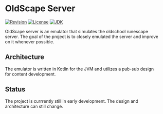 # OldScape Server
[![Revision](https://img.shields.io/badge/revision-189-blueviolet)](https://oldschool.runescape.wiki/w/Update:Chambers_of_Xeric_Improvements)
[![License](https://img.shields.io/badge/license-APGL--3.0-orange)](https://github.com/guthix/OldScape/blob/master/server/LICENSE)
[![JDK](https://img.shields.io/badge/JDK-11%2B-blue)](https://openjdk.java.net/projects/jdk/11/)


OldScape server is an emulator that simulates the oldschool runescape server. The goal of the project is to closely 
emulated the server and improve on it whenever possible.

## Architecture
The emulator is written in Kotlin for the JVM and utilizes a pub-sub design for content development.

## Status
The project is currrently still in early development. The design and architecture can still change.